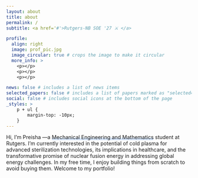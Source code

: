 ```yaml
---
layout: about
title: about
permalink: /
subtitle: <a href='#'>Rutgers-NB SOE '27 ⚔️ </a>

profile:
  align: right
  image: prof_pic.jpg
  image_circular: true # crops the image to make it circular
  more_info: >
    <p></p>
    <p></p>
    <p></p>

news: false # includes a list of news items
selected_papers: false # includes a list of papers marked as "selected={true}"
social: false # includes social icons at the bottom of the page
_styles: >
    p + ul {
        margin-top: -10px;
    }
---
```

<style>
/* Light Theme - Default */
:root {
  --highlight-light: rgb(215, 230, 251); /* Light blue */
}

/* Dark Theme */
html[data-theme="dark"] {
  --highlight-dark: rgb(39, 85, 120); /* Dark blue */
}

/* Highlight Class */
.highlight {
  position: relative;
  display: inline-block;
}

.highlight::before {
  content: '';
  position: absolute;
  top: 55%;
  left: 0;
  right: 0;
  height: 40%;
  background: var(--highlight-light); /* Default to light theme color */
  border-radius: 2px;
  z-index: -1;
}

/* Dark theme: change the background to dark blue */
html[data-theme="dark"] .highlight::before {
  background: var(--highlight-dark); /* Dark blue for dark theme */
}
</style>

<p>
  Hi, I’m Preisha —a <span class="highlight">Mechanical Engineering and Mathematics</span> student at Rutgers. I’m currently interested in the potential of cold plasma for advanced sterilization technologies, its implications in healthcare, and the transformative promise of nuclear fusion energy in addressing global energy challenges. In my free time, I enjoy building things from scratch to avoid buying them. Welcome to my portfolio!
</p>
